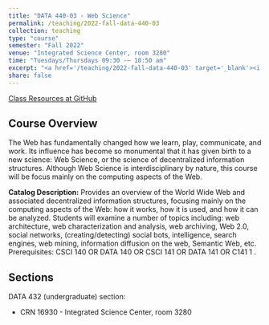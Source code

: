 ```yaml
---
title: "DATA 440-03 - Web Science"
permalink: /teaching/2022-fall-data-440-03
collection: teaching
type: "course"
semester: "Fall 2022"
venue: "Integrated Science Center, room 3280"
time: "Tuesdays/Thursdays 09:30 -– 10:50 am"
excerpt: "<a href='/teaching/2022-fall-data-440-03' target='_blank'><i class='fab fa-fw fa-github' style='color:#171516'></i></a> &nbsp; **Catalog Description:** The Web has fundamentally changed how we learn, play, communicate, and work. Its influence has become so monumental that it has given birth to a new science: Web Science, or the science of decentralized information structures. Although Web Science is interdisciplinary by nature, this course will be focus mainly on the computing aspects of the Web: how it works, how it is used, and how it can be analyzed. We will examine several topics including: web architecture, web characterization and analysis, web archiving, Web 2.0, social networks, (creating/detecting) social bots, collective intelligence, search engines, web mining, information diffusion on the web, Semantic Web, etc."
share: false
---
```


<a href="https://github.com/anwala/teaching-web-science/tree/main/fall-2022" target="_blank" class="btn btn--mcw"><i class="fab fa-fw fa-github"></i><span> Class Resources at GitHub</span></a>

## Course Overview

The Web has fundamentally changed how we learn, play, communicate, and work. Its influence has become so monumental that it has given birth to a new science: Web Science, or the science of decentralized information structures. Although Web Science is interdisciplinary by nature, this course will be focus mainly on the computing aspects of the Web.

**Catalog Description:** Provides an overview of the World Wide Web and associated decentralized information structures, focusing mainly on the computing aspects of the Web: how it works, how it is used, and how it can be analyzed. Students will examine a number of topics including: web architecture, web characterization and analysis, web archiving, Web 2.0, social networks, (creating/detecting) social bots,  intelligence, search engines, web mining, information diffusion on the web, Semantic Web, etc. Prerequisites: CSCI 140 OR DATA 140 OR CSCI 141 OR DATA 141 OR C141 1 .

## Sections

DATA 432 (undergraduate) section:

* CRN 16930 - Integrated Science Center, room 3280
